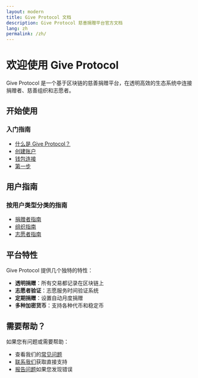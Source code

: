 ```yaml
---
layout: modern
title: Give Protocol 文档
description: Give Protocol 慈善捐赠平台官方文档
lang: zh
permalink: /zh/
---
```


# 欢迎使用 Give Protocol

Give Protocol 是一个基于区块链的慈善捐赠平台，在透明高效的生态系统中连接捐赠者、慈善组织和志愿者。

## 开始使用

<div class="nav-section">
  <h3 class="section-title">入门指南</h3>
  <ul class="nav-list">
    <li class="nav-item">
      <a href="/zh/introduction/what-is-give-protocol/">什么是 Give Protocol？</a>
    </li>
    <li class="nav-item">
      <a href="/zh/getting-started/creating-account/">创建账户</a>
    </li>
    <li class="nav-item">
      <a href="/zh/getting-started/wallet-connection/">钱包连接</a>
    </li>
    <li class="nav-item">
      <a href="/zh/getting-started/first-steps/">第一步</a>
    </li>
  </ul>
</div>

## 用户指南

<div class="nav-section">
  <h3 class="section-title">按用户类型分类的指南</h3>
  <ul class="nav-list">
    <li class="nav-item">
      <a href="/zh/user-guides/donors/">捐赠者指南</a>
    </li>
    <li class="nav-item">
      <a href="/zh/user-guides/organizations/">组织指南</a>
    </li>
    <li class="nav-item">
      <a href="/zh/user-guides/volunteers/">志愿者指南</a>
    </li>
  </ul>
</div>

## 平台特性

Give Protocol 提供几个独特的特性：

- **透明捐赠**：所有交易都记录在区块链上
- **志愿者验证**：志愿服务时间验证系统
- **定期捐赠**：设置自动月度捐赠
- **多种加密货币**：支持各种代币和稳定币

## 需要帮助？

如果您有问题或需要帮助：

- 查看我们的[常见问题](/zh/help-center/faq/)
- [联系我们](/zh/help-center/need-help/)获取直接支持
- [报告问题](/zh/help-center/report-issue/)如果您发现错误